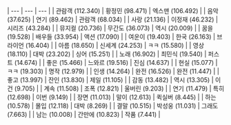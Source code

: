 | --- | --- | --- |
| 관람객 (112.340) | 황정민 (98.471) | 엑스맨 (106.492) |
| 음악 (37.625) | 연기 (89.462) | 관람객 (68.034) |
| 사랑 (21.136) | 이정재 (46.232) | 시리즈 (43.284) |
| 뮤지컬 (20.736) | 무간도 (36.073) | 역시 (20.009) |
| 꿈을 (19.528) | 배우들 (33.954) | 액션 (17.090) |
| 여운이 (19.403) | 한국 (26.163) | 브라이언 (16.404) |
| 아름 (18.650) | 신세계 (24.253) | ㅋㅋ (15.580) |
| 영상 (18.110) | 대박 (23.202) | 싱어 (15.251) |
| 노래 (16.902) | 최민식 (19.540) | 퍼스트 (14.674) |
| 좋은 (15.466) | 느와르 (19.516) | 진심 (14.637) |
| 현실 (15.077) | ㅋㅋ (19.303) | 명작 (12.979) |
| 인생 (14.264) | 완전 (16.526) | 완전 (11.447) |
| 좋고 (13.997) | 잔인 (13.830) | 제일 (11.105) |
| 감동 (13.482) | 역시 (13.305) | 이건 (9.705) |
| 계속 (11.508) | 조폭 (12.821) | 울버린 (9.203) |
| 연기 (11.479) | 특히 (12.698) | 이번 (9.149) |
| 장면 (11.013) | 말이 (12.613) | 퀵실버 (8.445) |
| 하는 (10.578) | 몰입 (12.118) | 대박 (8.269) |
| 결말 (10.515) | 박성웅 (11.031) | 그래도 (7.663) |
| 남는 (10.008) | 간만에 (10.823) | 작품 (7.441) |